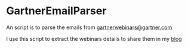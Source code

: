 # GartnerEmailParser
An script is to parse the emails from gartnerwebinars@gartner.com

I use this script to extract the webinars details to share them in my [blog](https://bigg.blog)